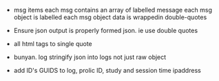 * msg items
each msg contains an array of labelled message
each msg object is labelled
each msg object data is wrappedin double-quotes

* Ensure json output is properly formed json. ie use double quotes

* all html tags to single quote

* bunyan. log stringify json into logs not just raw object

* add ID's GUIDS to log, prolic ID, study and session
time
ipaddress